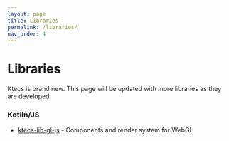 ```yaml
---
layout: page
title: Libraries
permalink: /libraries/
nav_order: 4
---
```


# Libraries

Ktecs is brand new. This page will be updated with more libraries as they are developed.

### Kotlin/JS
- [ktecs-lib-gl-js]() - Components and render system for WebGL
